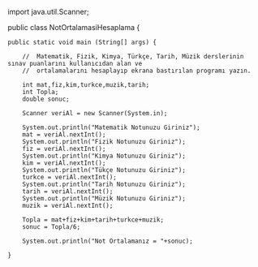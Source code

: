 import java.util.Scanner;

public class NotOrtalamasiHesaplama {

    public static void main (String[] args) {

        //  Matematik, Fizik, Kimya, Türkçe, Tarih, Müzik derslerinin sınav puanlarını kullanıcıdan alan ve
        //  ortalamalarını hesaplayıp ekrana bastırılan programı yazın.

        int mat,fiz,kim,turkce,muzik,tarih;
        int Topla;
        double sonuc;

        Scanner veriAl = new Scanner(System.in);

        System.out.println("Matematik Notunuzu Giriniz");
        mat = veriAl.nextInt();
        System.out.println("Fizik Notunuzu Giriniz");
        fiz = veriAl.nextInt();
        System.out.println("Kimya Notunuzu Giriniz");
        kim = veriAl.nextInt();
        System.out.println("Tükçe Notunuzu Giriniz");
        turkce = veriAl.nextInt();
        System.out.println("Tarih Notunuzu Giriniz");
        tarih = veriAl.nextInt();
        System.out.println("Müzik Notunuzu Giriniz");
        muzik = veriAl.nextInt();

        Topla = mat+fiz+kim+tarih+turkce+muzik;
        sonuc = Topla/6;

        System.out.println("Not Ortalamanız = "+sonuc);

    }
